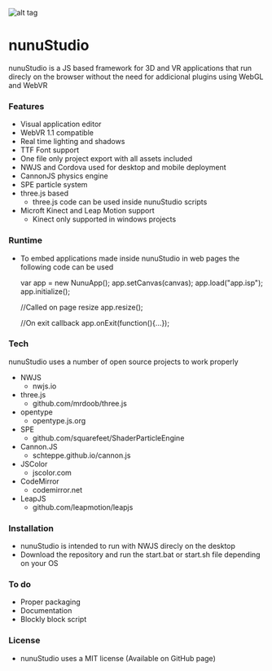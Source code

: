 ![alt tag](https://raw.githubusercontent.com/tentone/nunuStudio/master/docs/resources/logo.png)

# nunuStudio
nunuStudio is a JS based framework for 3D and VR applications that run direcly on the browser without the need for addicional plugins using WebGL and WebVR

### Features
- Visual application editor
- WebVR 1.1 compatible
- Real time lighting and shadows
- TTF Font support
- One file only project export with all assets included
- NWJS and Cordova used for desktop and mobile deployment
- CannonJS physics engine 
- SPE particle system
- three.js based
	- three.js code can be used inside nunuStudio scripts
- Microft Kinect and Leap Motion support
	- Kinect only supported in windows projects

### Runtime
 - To embed applications made inside nunuStudio in web pages the following code can be used

    var app = new NunuApp();
    app.setCanvas(canvas);
    app.load("app.isp");
    app.initialize();
    
    //Called on page resize
    app.resize();
    
    //On exit callback
    app.onExit(function(){...});


### Tech
nunuStudio uses a number of open source projects to work properly
- NWJS
	- nwjs.io
- three.js
	- github.com/mrdoob/three.js
- opentype
	- opentype.js.org
- SPE
	- github.com/squarefeet/ShaderParticleEngine
- Cannon.JS
	- schteppe.github.io/cannon.js
- JSColor
	- jscolor.com
- CodeMirror
	- codemirror.net
- LeapJS
	- github.com/leapmotion/leapjs

### Installation
 - nunuStudio is intended to run with NWJS direcly on the desktop
 - Download the repository and run the start.bat or start.sh file depending on your OS

### To do
 - Proper packaging
 - Documentation
 - Blockly block script

### License
 - nunuStudio uses a MIT license (Available on GitHub page)
